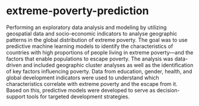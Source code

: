 # extreme-poverty-prediction

Performing an exploratory data analysis and modeling by utilizing geospatial data and socio-economic indicators to analyse geographic patterns in the global distribution of extreme poverty. The goal was to use predictive machine learning models to identify the characteristics of countries with high proportions of people living in extreme poverty—and the factors that enable populations to escape poverty. The analysis was data-driven and included geographic cluster analyses as well as the identification of key factors influencing poverty. Data from education, gender, health, and global development indicators were used to understand which characteristics correlate with extreme poverty and the escape from it. Based on this, predictive models were developed to serve as decision-support tools for targeted development strategies.
